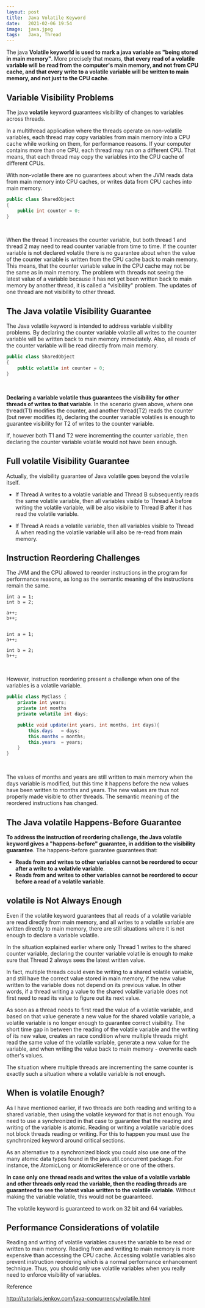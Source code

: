 ```yaml
---
layout: post 
title:  Java Volatile Keyword
date:   2021-02-06 19:54
image:  java.jpeg
tags:   Java, Thread
---
```


The java **Volatile keyworld is used to mark a java variable as "being stored in main memory"**. More precisely that means, **that every read of a volatile variable will be read from the computer's main memory, and not from CPU cache, and that every write to a volatile variable will be written to main memory, and not just to the CPU cache**.

## Variable Visibility Problems

The java **volatile** keyword guarantees visibility of changes to variables across threads.

In a multithread application where the threads operate on non-volatile variables, each thread may copy variables from main memory into a CPU cache while working on them, for performance reasons. If your computer contains more than one CPU, each thread may run on a different CPU. That means, that each thread may copy the variables into the CPU cache of different CPUs.

With non-volatile there are no guarantees about when the JVM reads data from main memory into CPU caches, or writes data from CPU caches into main memory.

```java
public class SharedObject
{
    public int counter = 0;
}
```
<!-- Line breaks -->
<br />

When the thread 1 increases the counter variable, but both thread 1 and thread 2 may need to read counter variable from time to time. If the counter variable is not declared volatile there is no guarantee about when the value of the counter variable is written from the CPU cache back to main memory. This means, that the counter variable value in the CPU cache may not be the same as in main memory. The problem with threads not seeing the latest value of a variable because it has not yet been written back to main memory by another thread, it is called a "visibility" problem. The updates of one thread are not visibility to other thread.

## The Java volatile Visibility Guarantee

The Java volatile keyword is intended to address variable visibility problems. By declaring the counter variable volatile all writes to the counter variable will be written back to main memory immediately. Also, all reads of the counter variable will be read directly from main memory.

```java
public class SharedObject
{
    public volatile int counter = 0;
}
```
<!-- Line breaks -->
<br />

**Declaring a variable volatile thus guarantees the visibility for other threads of writes to that variable**. In the scenario given above, where one thread(T1) modifies the counter, and another thread(T2) reads the counter (but never modifies it), declaring the counter variable volatiles is enough to guarantee visibility for T2 of writes to the counter variable.

If, however both T1 and T2 were incrementing the counter variable, then declaring the counter variable volatile would not have been enough.

## Full volatile Visibility Guarantee

Actually, the visibility guarantee of Java volatile goes beyond the volatile itself.

* If Thread A writes to a volatile variable and Thread B subsequently reads the same volatile variable, then all variables visible to Thread A before writing the volatile variable, will be also visibile to Thread B after it has read the volatile variable.

* If Thread A reads a volatile variable, then all variables visible to Thread A when reading the volatile variable will also be re-read from main memory.

## Instruction Reordering Challenges

The JVM and the CPU allowed to reorder instructions in the program for performance reasons, as long as the semantic meaning of the instructions remain the same.

```
int a = 1;
int b = 2;

a++;
b++;


int a = 1;
a++;

int b = 2;
b++;
```

<!-- Line breaks -->
<br />

However, instruction reordering present a challenge when one of the variables is a volatile variable.

```java
public class MyClass {
    private int years;
    private int months
    private volatile int days;

    public void update(int years, int months, int days){
        this.days   = days;
        this.months = months;
        this.years  = years;
    }
}
```

<!-- Line breaks -->
<br />

The values of months and years are still written to main memory when the days variable is modified, but this time it happens before the new values have been written to months and years. The new values are thus not properly made visible to other threads. The semantic meaning of the reordered instructions has changed.

## The Java volatile Happens-Before Guarantee

**To address the instruction of reordering challenge, the Java volatile keyword gives a "happens-before" guarantee, in addition to the visibility guarantee**. The happens-before guarantee guarantees that:

* **Reads from and writes to other variables cannot be reordered to occur after a write to a volativle variable**. 
* **Reads from and writes to other variables cannot be reordered to occur before a read of a volatile variable**.

## volatile is Not Always Enough

Even if the volatile keyword guarantees that all reads of a volatile variable are read directly from main memory, and all writes to a volatile variable are written directly to main memory, there are still situations where it is not enough to declare a variable volatile.

In the situation explained earlier where only Thread 1 writes to the shared counter variable, declaring the counter variable volatile is enough to make sure that Thread 2 always sees the latest written value.

In fact, multiple threads could even be writing to a shared volatile variable, and still have the correct value stored in main memory, if the new value written to the variable does not depend on its previous value. In other words, if a thread writing a value to the shared volatile variable does not first need to read its value to figure out its next value.

As soon as a thread needs to first read the value of a volatile variable, and based on that value generate a new value for the shared volatile variable, a volatile variable is no longer enough to guarantee correct visibility. The short time gap in between the reading of the volatile variable and the writing of its new value, creates an race condition where multiple threads might read the same value of the volatile variable, generate a new value for the variable, and when writing the value back to main memory - overwrite each other's values.

The situation where multiple threads are incrementing the same counter is exactly such a situation where a volatile variable is not enough.

## When is volatile Enough?

As I have mentioned earlier, if two threads are both reading and writing to a shared variable, then using the volatile keyword for that is not enough. You need to use a synchronized in that case to guarantee that the reading and writing of the variable is atomic. Reading or writing a volatile variable does not block threads reading or writing. For this to happen you must use the synchronized keyword around critical sections.

As an alternative to a synchronized block you could also use one of the many atomic data types found in the java.util.concurrent package. For instance, the AtomicLong or AtomicReference or one of the others.

**In case only one thread reads and writes the value of a volatile variable and other threads only read the variable, then the reading threads are guaranteed to see the latest value written to the volatile variable**. Without making the variable volatile, this would not be guaranteed.

The volatile keyword is guaranteed to work on 32 bit and 64 variables.

## Performance Considerations of volatile

Reading and writing of volatile variables causes the variable to be read or written to main memory. Reading from and writing to main memory is more expensive than accessing the CPU cache. Accessing volatile variables also prevent instruction reordering which is a normal performance enhancement technique. Thus, you should only use volatile variables when you really need to enforce visibility of variables.

Reference

<http://tutorials.jenkov.com/java-concurrency/volatile.html>

